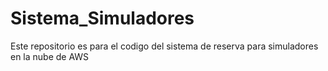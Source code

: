 # Sistema_Simuladores
Este repositorio es para el codigo del sistema de reserva para simuladores en la nube de AWS
